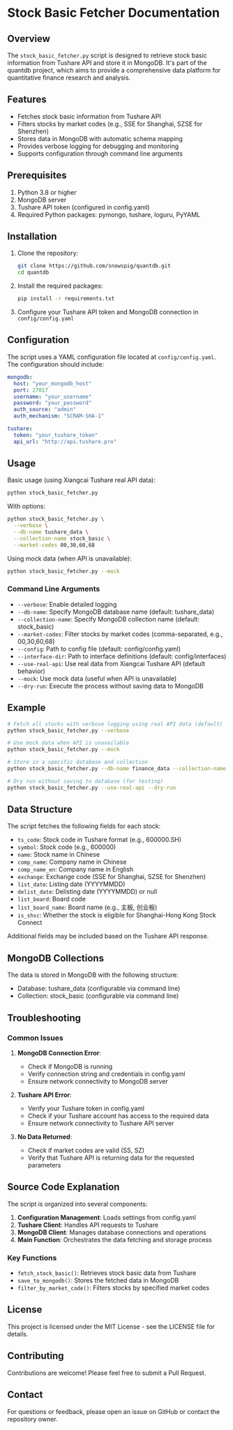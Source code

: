 # Stock Basic Fetcher Documentation

## Overview

The `stock_basic_fetcher.py` script is designed to retrieve stock basic information from Tushare API and store it in MongoDB. It's part of the quantdb project, which aims to provide a comprehensive data platform for quantitative finance research and analysis.

## Features

- Fetches stock basic information from Tushare API
- Filters stocks by market codes (e.g., SSE for Shanghai, SZSE for Shenzhen)
- Stores data in MongoDB with automatic schema mapping
- Provides verbose logging for debugging and monitoring
- Supports configuration through command line arguments

## Prerequisites

1. Python 3.8 or higher
2. MongoDB server
3. Tushare API token (configured in config.yaml)
4. Required Python packages: pymongo, tushare, loguru, PyYAML

## Installation

1. Clone the repository:
   ```bash
   git clone https://github.com/snowspig/quantdb.git
   cd quantdb
   ```

2. Install the required packages:
   ```bash
   pip install -r requirements.txt
   ```

3. Configure your Tushare API token and MongoDB connection in `config/config.yaml`

## Configuration

The script uses a YAML configuration file located at `config/config.yaml`. The configuration should include:

```yaml
mongodb:
  host: "your_mongodb_host"
  port: 27017
  username: "your_username"
  password: "your_password"
  auth_source: "admin"
  auth_mechanism: "SCRAM-SHA-1"

tushare:
  token: "your_tushare_token"
  api_url: "http://api.tushare.pro"
```

## Usage

Basic usage (using Xiangcai Tushare real API data):

```bash
python stock_basic_fetcher.py
```

With options:

```bash
python stock_basic_fetcher.py \
  --verbose \
  --db-name tushare_data \
  --collection-name stock_basic \
  --market-codes 00,30,60,68
```

Using mock data (when API is unavailable):

```bash
python stock_basic_fetcher.py --mock
```

### Command Line Arguments

- `--verbose`: Enable detailed logging
- `--db-name`: Specify MongoDB database name (default: tushare_data)
- `--collection-name`: Specify MongoDB collection name (default: stock_basic)
- `--market-codes`: Filter stocks by market codes (comma-separated, e.g., 00,30,60,68)
- `--config`: Path to config file (default: config/config.yaml)
- `--interface-dir`: Path to interface definitions (default: config/interfaces)
- `--use-real-api`: Use real data from Xiangcai Tushare API (default behavior)
- `--mock`: Use mock data (useful when API is unavailable)
- `--dry-run`: Execute the process without saving data to MongoDB

## Example

```bash
# Fetch all stocks with verbose logging using real API data (default)
python stock_basic_fetcher.py --verbose

# Use mock data when API is unavailable
python stock_basic_fetcher.py --mock

# Store in a specific database and collection
python stock_basic_fetcher.py --db-name finance_data --collection-name stocks --market-codes 00,60

# Dry run without saving to database (for testing)
python stock_basic_fetcher.py --use-real-api --dry-run
```

## Data Structure

The script fetches the following fields for each stock:

- `ts_code`: Stock code in Tushare format (e.g., 600000.SH)
- `symbol`: Stock code (e.g., 600000)
- `name`: Stock name in Chinese
- `comp_name`: Company name in Chinese
- `comp_name_en`: Company name in English
- `exchange`: Exchange code (SSE for Shanghai, SZSE for Shenzhen)
- `list_date`: Listing date (YYYYMMDD)
- `delist_date`: Delisting date (YYYYMMDD) or null
- `list_board`: Board code
- `list_board_name`: Board name (e.g., 主板, 创业板)
- `is_shsc`: Whether the stock is eligible for Shanghai-Hong Kong Stock Connect

Additional fields may be included based on the Tushare API response.

## MongoDB Collections

The data is stored in MongoDB with the following structure:

- Database: tushare_data (configurable via command line)
- Collection: stock_basic (configurable via command line)

## Troubleshooting

### Common Issues

1. **MongoDB Connection Error**:
   - Check if MongoDB is running
   - Verify connection string and credentials in config.yaml
   - Ensure network connectivity to MongoDB server

2. **Tushare API Error**:
   - Verify your Tushare token in config.yaml
   - Check if your Tushare account has access to the required data
   - Ensure network connectivity to Tushare API server

3. **No Data Returned**:
   - Check if market codes are valid (SS, SZ)
   - Verify that Tushare API is returning data for the requested parameters

## Source Code Explanation

The script is organized into several components:

1. **Configuration Management**: Loads settings from config.yaml
2. **Tushare Client**: Handles API requests to Tushare
3. **MongoDB Client**: Manages database connections and operations
4. **Main Function**: Orchestrates the data fetching and storage process

### Key Functions

- `fetch_stock_basic()`: Retrieves stock basic data from Tushare
- `save_to_mongodb()`: Stores the fetched data in MongoDB
- `filter_by_market_code()`: Filters stocks by specified market codes

## License

This project is licensed under the MIT License - see the LICENSE file for details.

## Contributing

Contributions are welcome! Please feel free to submit a Pull Request.

## Contact

For questions or feedback, please open an issue on GitHub or contact the repository owner.
